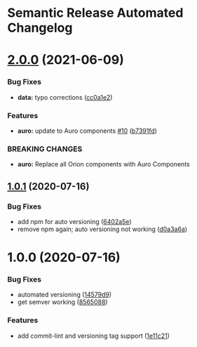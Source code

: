 # Semantic Release Automated Changelog

# [2.0.0](https://github.com/AlaskaAirlines/AuroJavascriptDemo/compare/v1.0.1...v2.0.0) (2021-06-09)


### Bug Fixes

* **data:** typo corrections ([cc0a1e2](https://github.com/AlaskaAirlines/AuroJavascriptDemo/commit/cc0a1e2427bb5127e5494850978cab0281113eee))


### Features

* **auro:** update to Auro components [#10](https://github.com/AlaskaAirlines/AuroJavascriptDemo/issues/10) ([b7391fd](https://github.com/AlaskaAirlines/AuroJavascriptDemo/commit/b7391fda10bc365ae1501fd9258d3256053ae77c))


### BREAKING CHANGES

* **auro:** Replace all Orion components with Auro Components

## [1.0.1](https://github.com/AlaskaAirlines/AuroJavascriptDemo/compare/v1.0.0...v1.0.1) (2020-07-16)


### Bug Fixes

* add npm for auto versioning ([6402a5e](https://github.com/AlaskaAirlines/AuroJavascriptDemo/commit/6402a5e5b20087153815527d54294e25a5c58c02))
* remove npm again; auto versioning not working ([d0a3a6a](https://github.com/AlaskaAirlines/AuroJavascriptDemo/commit/d0a3a6a709985c10adcb6e6acbfdf3781f28bab9))

# 1.0.0 (2020-07-16)


### Bug Fixes

* automated versioning ([14579d9](https://github.com/AlaskaAirlines/AuroJavascriptDemo/commit/14579d9cb568551229ace39d39791531d09fdb8b))
* get semver working ([8565088](https://github.com/AlaskaAirlines/AuroJavascriptDemo/commit/85650882bab3bb71d06c6df978610bd3bdb8d012))


### Features

* add commit-lint and versioning tag support ([1e11c21](https://github.com/AlaskaAirlines/AuroJavascriptDemo/commit/1e11c21af66584ac1c021ac2d4747ccf6152fce8))
